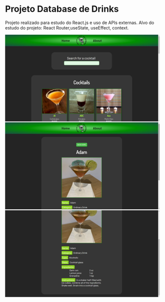 # Projeto Database de Drinks

Projeto realizado para estudo do React.js e uso de APIs externas.
Alvo do estudo do projeto: React Router,useState, useEffect, context.

![Cocktail Screenshot](https://github.com/rodlemos/cocktails/blob/master/public/drinks.jpg)
![Cocktail Screenshot](https://github.com/rodlemos/cocktails/blob/master/public/ss.jpg)
![Cocktail Screenshot](https://github.com/rodlemos/cocktails/blob/master/public/ss2.jpg)
